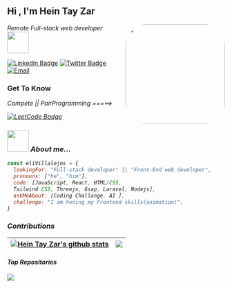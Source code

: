 
<h2>Hi , I'm Hein Tay Zar</h2>
<img align='right' src="https://media.giphy.com/media/GKDbaCDb8z8FG/giphy.gif" width="230" style="border-radius:20%">
<p><em>Remote Full-stack web developer </em><img src="https://media.giphy.com/media/HNeUrRCFsgFI5GbuQV/giphy.gif" width="50"></p>

[![Linkedin Badge](https://img.shields.io/badge/-Linkedin-blue)](https://www.linkedin.com/in/hein-tay-zar/)
[![Twitter Badge](https://img.shields.io/badge/-Twitter-brightgreen)](https://twitter.com/heintayzarhm)
[![Email](https://img.shields.io/badge/-Email-yellow)](mailto:heintayzarhm@gmail.com?subject=[GitHub]%20Source%20Github)
<h3> Get To Know </h3>
<p><em>Compete || PairProgramming =====></p>

[![LeetCode Badge](https://img.shields.io/badge/-LeetCode-brightgreen)](https://leetcode.com/heintayzar-hm/)

### <img src="https://media.giphy.com/media/icTu2EupyGZl8exPq0/giphy.gif" width="50"> About me...  

```javascript
const eliVillalejos = {
  lookingFor: "Full-stack developer" || "Front-End web developer",
  pronouns: ["he", "him"],
  code: [JavaScript, React, HTML/CSS,  
  Tailwind CSS, Threejs, Gsap, Laravel, Nodejs],
  askMeAbout: [Coding Challange, AI ],
  challenge: "I am honing my Frontend skills(animation)",
}
```
### Contributions
  | <a href="https://github.com/heintayzar-hm/github-readme-stats"><img align="center" src="https://github-readme-stats.vercel.app/api?username=heintayzar-hm&show_icons=true&include_all_commits=true&theme=buefy&hide_border=true" alt="Hein Tay Zar's github stats" /></a> | <a href="https://github.com/heintayzar-hm/github-readme-stats"><img align="center" src="https://github-readme-stats.vercel.app/api/top-langs/?username=heintayzar-hm&layout=compact&theme=buefy&hide_border=true" /></a> |
| ------------- | ------------- |
  
  
#### Top Repositories


<a href="https://github.com/heintayzar-hm/heintayzar-hm.github.io">
  <img align="center" src="https://github-readme-stats.vercel.app/api/pin/?username=heintayzar-hm&repo=leaderboard-api&theme=buefy" />
</a>


